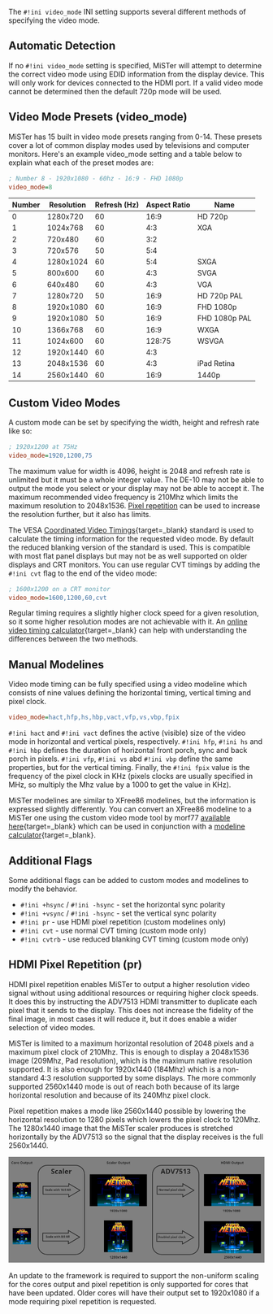 The `#!ini video_mode` INI setting supports several different methods of specifying the video mode.

## Automatic Detection
If no `#!ini video_mode` setting is specified, MiSTer will attempt to determine the correct video mode using EDID information from the display device. This will only work for devices connected to the HDMI port. If a valid video mode cannot be determined then the default 720p mode will be used.

## Video Mode Presets (video_mode)
MiSTer has 15 built in video mode presets ranging from 0-14. These presets cover a lot of common display modes used by televisions and computer monitors. Here's an example video_mode setting and a table below to explain what each of the preset modes are:
```ini
; Number 8 - 1920x1080 - 60hz - 16:9 - FHD 1080p
video_mode=8
```

| Number | Resolution | Refresh (Hz) | Aspect Ratio | Name          |
| ------ | ---------- | ------------ | ------------ | ------------- |
| 0      | 1280x720   | 60           | 16:9         | HD 720p       |
| 1      | 1024x768   | 60           | 4:3          | XGA           |
| 2      | 720x480    | 60           | 3:2          |               |
| 3      | 720x576    | 50           | 5:4          |               |
| 4      | 1280x1024  | 60           | 5:4          | SXGA          |
| 5      | 800x600    | 60           | 4:3          | SVGA          |
| 6      | 640x480    | 60           | 4:3          | VGA           |
| 7      | 1280x720   | 50           | 16:9         | HD 720p PAL   |
| 8      | 1920x1080  | 60           | 16:9         | FHD 1080p     |
| 9      | 1920x1080  | 50           | 16:9         | FHD 1080p PAL |
| 10     | 1366x768   | 60           | 16:9         | WXGA          |
| 11     | 1024x600   | 60           | 128:75       | WSVGA         |
| 12     | 1920x1440  | 60           | 4:3          |               |
| 13     | 2048x1536  | 60           | 4:3          | iPad Retina   |
| 14     | 2560x1440  | 60           | 16:9         | 1440p         |

## Custom Video Modes
A custom mode can be set by specifying the width, height and refresh rate like so:
```ini
; 1920x1200 at 75Hz
video_mode=1920,1200,75
```
The maximum value for width is 4096, height is 2048 and refresh rate is unlimited but it must be a whole integer value. The DE-10 may not be able to output the mode you select or your display may not be able to accept it. The maximum recommended video frequency is 210Mhz which limits the maximum resolution to 2048x1536. [Pixel repetition](#hdmi-pixel-repetition) can be used to increase the resolution further, but it also has limits.

The VESA [Coordinated Video Timings](https://en.wikipedia.org/wiki/Coordinated_Video_Timings){target=_blank} standard is used to calculate the timing information for the requested video mode. By default the reduced blanking version of the standard is used. This is compatible with most flat panel displays but may not be as well supported on older displays and CRT monitors. You can use regular CVT timings by adding the `#!ini cvt` flag to the end of the video mode:
```ini
; 1600x1200 on a CRT monitor
video_mode=1600,1200,60,cvt
```
Regular timing requires a slightly higher clock speed for a given resolution, so it some higher resolution modes are not achievable with it. An [online video timing calculator](https://tomverbeure.github.io/video_timings_calculator){target=_blank} can help with understanding the differences between the two methods.

## Manual Modelines
Video mode timing can be fully specified using a video modeline which consists of nine values defining the horizontal timing, vertical timing and pixel clock.
```ini
video_mode=hact,hfp,hs,hbp,vact,vfp,vs,vbp,fpix
```
`#!ini hact` and `#!ini vact` defines the active (visible) size of the video mode in horizontal and vertical pixels, respectively. `#!ini hfp`, `#!ini hs` and `#!ini hbp` defines the duration of horizontal front porch, sync and back porch in pixels. `#!ini vfp`, `#!ini vs` abd `#!ini vbp` define the same properties, but for the vertical timing. Finally, the `#!ini fpix` value is the frequency of the pixel clock in KHz (pixels clocks are usually specified in MHz, so multiply the Mhz value by a 1000 to get the value in KHz).

MiSTer modelines are similar to XFree86 modelines, but the information is expressed slightly differently. You can convert an XFree86 modeline to a MiSTer one using the custom video mode tool by morf77 [available here](https://morf77.pythonanywhere.com/){target=_blank} which can be used in conjunction with a [modeline calculator](https://arachnoid.com/modelines/){target=_blank}.

## Additional Flags
Some additional flags can be added to custom modes and modelines to modify the behavior.

 * `#!ini +hsync` / `#!ini -hsync` - set the horizontal sync polarity
 * `#!ini +vsync` / `#!ini -hsync` - set the vertical sync polarity
 * `#!ini pr` - use HDMI pixel repetition (custom modelines only)
 * `#!ini cvt` - use normal CVT timing (custom mode only)
 * `#!ini cvtrb` - use reduced blanking CVT timing (custom mode only)

## HDMI Pixel Repetition (pr)
HDMI pixel repetition enables MiSTer to output a higher resolution video signal without using additional resources or requiring higher clock speeds. It does this by instructing the ADV7513 HDMI transmitter to duplicate each pixel that it sends to the display. This does not increase the fidelity of the final image, in most cases it will reduce it, but it does enable a wider selection of video modes.

MiSTer is limited to a maximum horizontal resolution of 2048 pixels and a maximum pixel clock of 210Mhz. This is enough to display a 2048x1536 image (209Mhz, Pad resolution), which is the maximum native resolution supported. It is also enough for 1920x1440 (184Mhz) which is a non-standard 4:3 resolution supported by some displays. The more commonly supported 2560x1440 mode is out of reach both because of its large horizontal resolution and because of its 240Mhz pixel clock.

Pixel repetition makes a mode like 2560x1440 possible by lowering the horizontal resolution to 1280 pixels which lowers the pixel clock to 120Mhz. The 1280x1440 image that the MiSTer scaler produces is stretched horizontally by the ADV7513 so the signal that the display receives is the full 2560x1440.

![Pixel Repetition Pipeline](img/pixel-repeat.png)

An update to the framework is required to support the non-uniform scaling for the cores output and pixel repetition is only supported for cores that have been updated. Older cores will have their output set to 1920x1080 if a mode requiring pixel repetition is requested.
